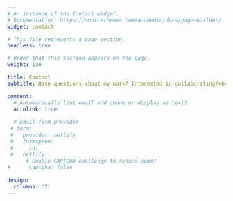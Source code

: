 ```yaml
---
# An instance of the Contact widget.
# Documentation: https://sourcethemes.com/academic/docs/page-builder/
widget: contact

# This file represents a page section.
headless: true

# Order that this section appears on the page.
weight: 130

title: Contact
subtitle: Have questions about my work? Interested in collaborating?<br/>Simply connect with me → 

content:
  # Automatically link email and phone or display as text?
  autolink: true
  
  # Email form provider
 # form:
 #   provider: netlify
 #   formspree:
 #     id:
 #   netlify:
      # Enable CAPTCHA challenge to reduce spam?
#      captcha: false
  
design:
  columns: '2'
---
```

